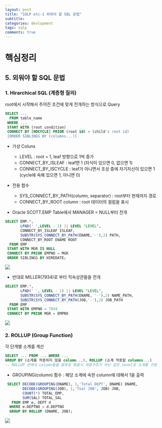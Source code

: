 ```yaml
---
layout: post
title: "SQLP etc-1 외워야 할 SQL 문법"
subtitle:  
categories: devlopment
tags: sqlp
comments: true
---
```


# 핵심정리

## 5. 외워야 할 SQL 문법

### 1. Hirarchical SQL (계층형 질의)

root에서 시작해서 주어진 조건에 맞게 전개하는 방식으로 Query

```sql
SELECT ...
  FROM table_name
 WHERE ...
 START WITH (root condition)
 CONNECT BY [NOCYCLE] PRIOR (root id) = (child's root id)
 [ORDER SIBLINGS BY (columns...)]
```

* 가상 Coluns
  - LEVEL : root = 1, leaf 방향으로 1씩 증가
  - CONNECT_BY_ISLEAF : leaf면 1 (자식이 있으면 0, 없으면 1)
  - CONNECT_BY_ISCYCLE : leaf가 아니면서 조상 중에 자기자신이 있으면 1 (cycle에 속해 있으면 1, 아니면 0)

* 전용 함수
  - SYS_CONNECT_BY_PATH(column, separator) : root부터 현재까지 경로
  - CONNECT_BY_ROOT column : root 데이터의 컬럼을 표시

* Oracle SCOTT.EMP Table에서 MANAGER = NULL부터 전개
```sql
SELECT EMP.*,
       LPAD(' ',LEVEL - 1) || LEVEL "LEVEL",
       CONNECT_BY_ISLEAF ISLEAF,
       SUBSTR(SYS_CONNECT_BY_PATH(ENAME,'-'),2) PATH,
       CONNECT_BY_ROOT ENAME ROOT
  FROM EMP
 START WITH MGR IS NULL
 CONNECT BY PRIOR EMPNO = MGR
 ORDER SIBLINGS BY HIREDATE;
```

<img src="https://github.com/DevStarSJ/Study/raw/master/Blog/Database/Oracle/sqlp/image/05.01.sql.01.png?raw=true">

* 반대로 MILLER(7934)로 부터 직속상관들을 전개
```sql
SELECT EMP.*,
       LPAD(' ', LEVEL - 1) || LEVEL "LEVEL",
       SUBSTR(SYS_CONNECT_BY_PATH(ENAME, '-'),2) NAME_PATH,
       SUBSTR(SYS_CONNECT_BY_PATH(JOB,'-'),2) JOB_PATH
  FROM EMP
 START WITH EMPNO = 7934
 CONNECT BY PRIOR MGR = EMPNO
```

<img src="https://github.com/DevStarSJ/Study/raw/master/Blog/Database/Oracle/sqlp/image/05.01.sql.01.png?raw=true">

### 2. ROLLUP (Group Function)

각 단계별 소계를 계산

```sql
SELECT ... FROM ... WHERE ...
GROUP BY (소계를 적용하지 않을 column...), ROLLUP (소계 적용할 columns...)
-- ROLLUP 안에서 column들을 괄호로 묶을시 계층구조가 아닌 같은 level로 소계를 구분
```

* GROUPING(column) 함수 : 해당 소계에 속한 column에 대해서 1을 출력

```sql
 SELECT DECODE(GROUPING(DNAME), 1,'Total DEPT', DNAME) DNAME,
        DECODE(GROUPING(JOB), 1,'Toal JOB', JOB) JOB,
        COUNT(*) TOTAL_EMP,
        SUM(SAL) TOTAL_SAL
   FROM EMP e, DEPT d
  WHERE e.DEPTNO = d.DEPTNO
  GROUP BY ROLLUP (DNAME, JOB);
```

<img src="https://github.com/DevStarSJ/Study/raw/master/Blog/Database/Oracle/sqlp/image/02.03.group.05.png?raw=true">
